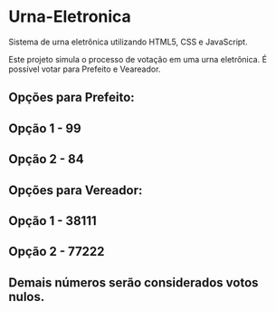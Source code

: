# Urna-Eletronica
Sistema de urna eletrônica utilizando HTML5, CSS e JavaScript.

Este projeto simula o processo de votação em uma urna eletrônica. É possível votar para Prefeito e Veareador.

## Opções para Prefeito:
<h2>Opção 1 - 99</h2>
<h2>Opção 2 - 84</h2>

## Opções para Vereador:
<h2>Opção 1 - 38111</h2>
<h2>Opção 2 - 77222</h2>

## Demais números serão considerados votos nulos.
